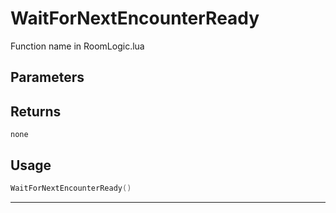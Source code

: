 # WaitForNextEncounterReady

Function name in RoomLogic.lua

## Parameters

## Returns

`none`

## Usage

```lua
WaitForNextEncounterReady()
```

---
